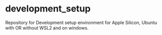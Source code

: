 # development_setup
Repository for Development setup environment for Apple Silicon, Ubuntu with OR without WSL2 and on windows.
